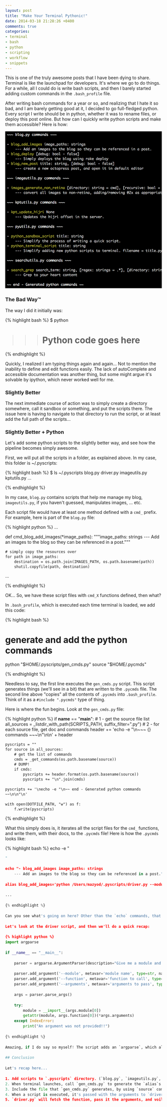 ```yaml
---
layout: post
title: "Make Your Terminal Pythonic!"
date: 2014-03-18 21:28:26 +0400
comments: true
categories: 
- terminal
- bash
- python
- scripting
- workflow
- snippets
---
```


This is one of the truly awesome posts that I have been dying to share. Terminal is like the launchpad for developers. It's where we go to do things. For a while, all I could do is write bash scripts, and then I barely started adding custom commands in the `.bash_profile` file.

After writing bash commands for a year or so, and realizing that I hate it so bad, and I am barely getting good at it, I decided to go full-fledged python. Every script I write should be in python, whether it was to rename files, or deploy this post online. But how can I quickly write python scripts and make them accessible? Here is how:

![](/images/Screenshot_2014-03-19_08.06.01.png)

### The Bad Way™

The way I did it initially was:

{% highlight bash %}
$ python
>>> # Python code goes here

{% endhighlight %}

Quickly, I realized I am typing things again and again... Not to mention the inability to define and edit functions easily. The lack of autoComplete and accessible documentation was another thing, but some might argue it's solvable by ipython, which never worked well for me.

### Slightly Better

The next immediate course of action was to simply create a directory somewhere, call it sandbox or something, and put the scripts there. The issue here is having to navigate to that directory to run the script, or at least add the full path of the scripts...

### Slightly Better + Python

Let's add some python scripts to the slightly better way, and see how the pipeline becomes simply awesome.

First, we will put all the scripts in a folder, as explained above. In my case, this folder is ~/.pyscripts:

{% highlight bash %}
$ ls ~/.pyscripts
blog.py     driver.py  imageutils.py   kptutils.py ...

{% endhighlight %}

In my case, `blog.py` contains scripts that help me manage my blog, `imageutils.py`, if you haven't guessed, manipulates images, ... etc.

Each script file would have at least one method defined with a `cmd_` prefix. For example, here is part of the `blog.py` file:

{% highlight python %}
...

def cmd_blog_add_images(*image_paths):
    """image_paths: strings
    --- Add an images to the blog so they can be referenced in a post."""

    # simply copy the resources over
    for path in image_paths:
        destination = os.path.join(IMAGES_PATH, os.path.basename(path))
        shutil.copyfile(path, destination)

...

{% endhighlight %}

OK... So, we have these script files with `cmd_X` functions defined, then what?

In `.bash_profile`, which is executed each time terminal is loaded, we add this code:

{% highlight bash %}
# generate and add the python commands
python "$HOME/.pyscripts/gen_cmds.py"
source "$HOME/.pycmds"

{% endhighlight %}

Needless to say, the first line executes the `gen_cmds.py` script. This script generates things (we'll see in a bit) that are written to the `.pycmds` file. The second line above "copies" all the contents of `.pycmds` into `.bash_profile`. Think of it as a `#include ".pycmds"` type of thing.

Here is where the fun begins. Look at the `gen_cmds.py` file:

{% highlight python %}
if __name__ == "__main__":
    # 1 - get the source file list
    all_sources = _listdir_with_path(SCRIPTS_PATH, suffix_filter=".py")
    # 2 - for each source file, get doc and commands
    header += 'echo -e "\n~~~ {} commands ~~~\n"\n\n' + header

    pyscripts = ""
    for source in all_sources:
        # get the list of commands
        cmds = _get_commands(os.path.basename(source))
        # DUMP!
        if cmds:
            pyscripts += header.format(os.path.basename(source))
            pyscripts += "\n".join(cmds)

    pyscripts += '\necho -e "\n~~ end - Generated python commands ~~\n\n"\n'

    with open(DOTFILE_PATH, "w") as f:
        f.write(pyscripts)

{% endhighlight %}

What this simply does is, it iterates all the script files for the `cmd_` functions, and write them, with their docs, to the `.pycmds` file! Here is how the `.pycmds` looks like:

{% highlight bash %}
echo -e "
~~~ blog.py commands ~~~
"

echo "- blog_add_images image_paths: strings
    --- Add an images to the blog so they can be referenced in a post."

alias blog_add_images='python /Users/mazyod/.pyscripts/driver.py --module blog --function cmd_blog_add_images --arguments'

...

{% endhighlight %}

Can you see what's going on here? Other than the `echo` commands, that simply display the commands in the beginning, it generates an alias with the command's name that passes the function's name to a `driver.py` script, which in turn executes the script! The real beauty lies in the fact that the alias ends just after `--arguments`. This is what allows us to pass as many parameters as we want to the script!

Let's look at the driver script, and then we'll do a quick recap:

{% highlight python %}
import argparse

if __name__ == "__main__":

    parser = argparse.ArgumentParser(description="Give me a module and function, and I'll run it for ya!")

    parser.add_argument('--module', metavar='module name', type=str, nargs=1, help='The module to use')
    parser.add_argument('--function', metavar='function to call', type=str, nargs=1, help='The function to call')
    parser.add_argument('--arguments', metavar='arguments to pass', type=str, nargs="*", help='arguments to pass to the function')

    args = parser.parse_args()

    try:
        module = __import__(args.module[0])
        getattr(module, args.function[0])(*args.arguments)
    except IndexError:
        print("An argument was not provided!!")

{% endhighlight %}

Amazing, if I do say so myself! The script adds an `argparse`, which allows it to take input from terminal. The input is `module`, `function`, and `arguments`. So, it imports the module, uses `getattr` to fetch the function, and BAM, calls the function with the arguments!

## Conclusion

Let's recap here...

1. Add scripts to `.pyscripts` directory. (`blog.py`, `imageutils.py`, ...)
2. When terminal launches, call `gen_cmds.py` to generate the `alias`s.
3. Include the file that `gen_cmds.py` generates, by using `source` command.
4. When a script is executed, it's passed with the arguments to `driver.py`
5. `driver.py` will fetch the function, pass it the arguments, and voila!

